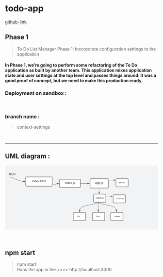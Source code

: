 # todo-app

[github-link](https://github.com/mr-atta/todo-app)

## Phase 1

> To Do List Manager Phase 1: Incorporate configuration settings to the application

#### In Phase 1, we’re going to perform some refactoring of the To Do application as built by another team. This application mixes application state and user settings at the top level and passes things around. It was a good proof of concept, but we need to make this production ready.

### Deployment on sandbox :

<br>

### branch name :

> context-settings

<br>
<hr>

## UML diagram :

![UML](./img/C32.PNG)

<br>

## npm start

> npm start <br>
> Runs the app in the >>>> http://localhost:3000
